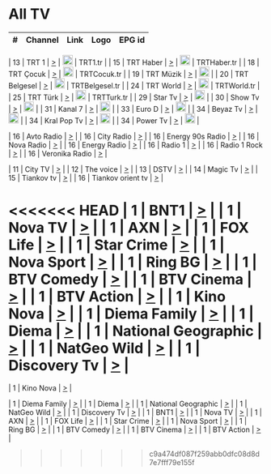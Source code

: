 <h1>All TV</h1>

| #   | Channel        | Link  | Logo | EPG id |
|:---:|:--------------:|:-----:|:----:|:------:|

| 13  | TRT 1            | [>](https://tv-trt1.medya.trt.com.tr/master.m3u8) | <img height="20" src="https://i.imgur.com/j786OLG.png"/> | TRT1.tr |
| 15  | TRT Haber        | [>](https://tv-trthaber.medya.trt.com.tr/master.m3u8) | <img height="20" src="https://i.imgur.com/OVfo8Ab.png"/> | TRTHaber.tr |
| 18  | TRT Çocuk        | [>](https://tv-trtcocuk.medya.trt.com.tr/master.m3u8) | <img height="20" src="https://i.imgur.com/QLFmD6d.png"/> | TRTCocuk.tr |
| 19  | TRT Müzik        | [>](https://tv-trtmuzik.medya.trt.com.tr/master.m3u8) | <img height="20" src="https://i.imgur.com/fIVFCEd.png"/> |
| 20  | TRT Belgesel     | [>](https://tv-trtbelgesel.medya.trt.com.tr/master.m3u8) | <img height="20" src="https://i.imgur.com/MGO87pe.png"/> | TRTBelgesel.tr |
| 24  | TRT World        | [>](https://tv-trtworld.medya.trt.com.tr/master.m3u8) | <img height="20" src="https://i.imgur.com/JEA2xpv.png"/> | TRTWorld.tr |
| 25  | TRT Türk         | [>](https://tv-trtturk.medya.trt.com.tr/master.m3u8) | <img height="20" src="https://i.imgur.com/OSTOQNw.png"/> | TRTTurk.tr |
| 29  | Star Tv   | [>](https://dogus-live.daioncdn.net/startv/startv_360p.m3u8) | <img height="20" src="https://i.imgur.com/IebUZx1.png"/> |
| 30  | Show Tv     | [>](https://ciner-live.daioncdn.net/showtv/showtv.m3u8) | <img height="20" src="https://i.imgur.com/IebUZx1.png"/> |
| 31  | Kanal 7     | [>](https://kanal7-live.daioncdn.net/kanal7/kanal7.m3u8) | <img height="20" src="https://i.imgur.com/IebUZx1.png"/> |
| 33  | Euro D    | [>](https://www.youtube.com/user/KanalD/live) | <img height="20" src="https://i.imgur.com/IebUZx1.png"/> |
| 34  | Beyaz Tv     | [>](https://beyaztv-live.daioncdn.net/beyaztv/beyaztv.m3u8) | <img height="20" src="https://i.imgur.com/IebUZx1.png"/> |
| 34  | Kral Pop Tv     | [>](https://www.youtube.com/watch?v=GuFTuKoXepw) | <img height="20" src="https://i.imgur.com/IebUZx1.png"/> |
| 34  | Power Tv     | [>](https://livetv.powerapp.com.tr/powerTV/powerhd.smil/chunklist.m3u8) | <img height="20" src="https://i.imgur.com/IebUZx1.png"/> |

| 16  | Avto Radio | [>](http://stream.metacast.eu/avtoradio.mp3.m3u) |
| 16  | City Radio | [>](http://stream.metacast.eu/city.aac.m3u) |
| 16  | Energy 90s Radio | [>](http://stream.metacast.eu/energy-90s.m3u) |
| 16  | Nova Radio | [>](http://stream.metacast.eu/nova.aac.m3u) |
| 16  | Energy Radio | [>](http://stream.metacast.eu/nrj.aac.m3u) |
| 16  | Radio 1 | [>](http://stream.metacast.eu/radio1.aac.m3u) |
| 16  | Radio 1 Rock | [>](http://stream.metacast.eu/radio1rock.aac.m3u) |
| 16  | Veronika Radio | [>](http://stream.metacast.eu/veronika.aac.m3u) |

| 11  | City TV | [>](https://tv.city.bg/play/tshls/citytv/index.m3u8) |
| 12  | The voice | [>](https://bss1.neterra.tv/thevoice/thevoice.m3u8) |
| 13  | DSTV | [>](http://46.249.95.140:8081/hls/data.m3u8) |
| 14  | Magic Tv | [>](https://bss1.neterra.tv/magictv/magictv.m3u8) |
| 15  | Tiankov tv | [>](https://streamer103.neterra.tv/tiankov-folk/live.m3u8) |
| 16  | Tiankov orient tv | [>](https://streamer103.neterra.tv/tiankov-orient/live.m3u8) |

<<<<<<< HEAD
| 1 | BNT1 | [>](https://ymkaya.xyz:11362/tv/bnt1/playlist.m3u8?wmsAuthSign=c2VydmVyX3RpbWU9Ny8zMC8yMDI1IDE6MTI6MTkgUE0maGFzaF92YWx1ZT00aEFHM2VrQkhtME03eDFpZHlPVGFnPT0mdmFsaWRtaW51dGVzPTYw) |
| 1 | Nova TV | [>](https://ymkaya.xyz:11362/tv/novatv/playlist.m3u8?wmsAuthSign=c2VydmVyX3RpbWU9Ny8zMC8yMDI1IDE6MTI6MzEgUE0maGFzaF92YWx1ZT01dzFKRTg3dTc5My9YSlhIZEtDSmJBPT0mdmFsaWRtaW51dGVzPTYw) |
| 1 | AXN | [>](https://ymkaya.xyz:11362/tv/axn/playlist.m3u8?wmsAuthSign=c2VydmVyX3RpbWU9Ny8zMC8yMDI1IDE6MTI6NDMgUE0maGFzaF92YWx1ZT1KQjc4NGhhVGtXbHZvekpDVUxIY0VnPT0mdmFsaWRtaW51dGVzPTYw) |
| 1 | FOX Life | [>](https://ymkaya.xyz:11362/tv/foxlife/playlist.m3u8?wmsAuthSign=c2VydmVyX3RpbWU9Ny8zMC8yMDI1IDE6MTI6NTUgUE0maGFzaF92YWx1ZT1zY1ZSUzJBaCtCRzhTcnNuMjZkazFBPT0mdmFsaWRtaW51dGVzPTYw) |
| 1 | Star Crime | [>](https://ymkaya.xyz:11362/tv/foxcrime/playlist.m3u8?wmsAuthSign=c2VydmVyX3RpbWU9Ny8zMC8yMDI1IDE6MTM6MDQgUE0maGFzaF92YWx1ZT1RSU54ekpOazVrMGhrcm9mRzJjdnlnPT0mdmFsaWRtaW51dGVzPTYw) |
| 1 | Nova Sport | [>](https://ymkaya.xyz:11362/tv/novasport/playlist.m3u8?wmsAuthSign=c2VydmVyX3RpbWU9Ny8zMC8yMDI1IDE6MTM6MTUgUE0maGFzaF92YWx1ZT16bW02UTNIckx1NGQ4YlFkWVhpYmJRPT0mdmFsaWRtaW51dGVzPTYw) |
| 1 | Ring BG | [>](https://ymkaya.xyz:11362/tv/ringbg/playlist.m3u8?wmsAuthSign=c2VydmVyX3RpbWU9Ny8zMC8yMDI1IDE6MTM6MjYgUE0maGFzaF92YWx1ZT0xVHRuSXdHendITTlncnpJc3RtM2xnPT0mdmFsaWRtaW51dGVzPTYw) |
| 1 | BTV Comedy | [>](https://ymkaya.xyz:11362/tv/btvcomedy/playlist.m3u8?wmsAuthSign=c2VydmVyX3RpbWU9Ny8zMC8yMDI1IDE6MTM6MzYgUE0maGFzaF92YWx1ZT11WUFwaDVDQ1FKNlM5Y2pQRUVjMWlnPT0mdmFsaWRtaW51dGVzPTYw) |
| 1 | BTV Cinema | [>](https://ymkaya.xyz:11362/tv/btvcinema/playlist.m3u8?wmsAuthSign=c2VydmVyX3RpbWU9Ny8zMC8yMDI1IDE6MTM6NDUgUE0maGFzaF92YWx1ZT1vL1E0aGxFWEJCMVhiZ3ZDMnJDcWtBPT0mdmFsaWRtaW51dGVzPTYw) |
| 1 | BTV Action | [>](https://ymkaya.xyz:11362/tv/btvaction/playlist.m3u8?wmsAuthSign=c2VydmVyX3RpbWU9Ny8zMC8yMDI1IDE6MTM6NTUgUE0maGFzaF92YWx1ZT03RmpEeUx3SmJoRWcyN05WNzc2NVNnPT0mdmFsaWRtaW51dGVzPTYw) |
| 1 | Kino Nova | [>](https://ymkaya.xyz:11362/tv/kinonova/playlist.m3u8?wmsAuthSign=c2VydmVyX3RpbWU9Ny8zMC8yMDI1IDE6MTQ6MDUgUE0maGFzaF92YWx1ZT1VZlZxWlJxWTZRUkFYcU1Qald0djNnPT0mdmFsaWRtaW51dGVzPTYw) |
| 1 | Diema Family | [>](https://ymkaya.xyz:11362/tv/diemafamily/playlist.m3u8?wmsAuthSign=c2VydmVyX3RpbWU9Ny8zMC8yMDI1IDE6MTQ6MTUgUE0maGFzaF92YWx1ZT11SFdKdkFvVFFnNVNKUEs3SzhxZGtnPT0mdmFsaWRtaW51dGVzPTYw) |
| 1 | Diema | [>](https://ymkaya.xyz:11362/tv/diema/playlist.m3u8?wmsAuthSign=c2VydmVyX3RpbWU9Ny8zMC8yMDI1IDE6MTQ6MjUgUE0maGFzaF92YWx1ZT1XQjYzUVNNa3c0cWs5T3poTENaTXdRPT0mdmFsaWRtaW51dGVzPTYw) |
| 1 | National Geographic | [>](https://ymkaya.xyz:11362/tv/natgeo/playlist.m3u8?wmsAuthSign=c2VydmVyX3RpbWU9Ny8zMC8yMDI1IDE6MTQ6MzUgUE0maGFzaF92YWx1ZT1DT0o2Ykl2ak1xMWpSbW50U3p1R1JBPT0mdmFsaWRtaW51dGVzPTYw) |
| 1 | NatGeo Wild | [>](https://ymkaya.xyz:11362/tv/natgeowild/playlist.m3u8?wmsAuthSign=c2VydmVyX3RpbWU9Ny8zMC8yMDI1IDE6MTQ6NDUgUE0maGFzaF92YWx1ZT12ZENxNUNxRnJ5ZktVVG5Dc0V6SmtBPT0mdmFsaWRtaW51dGVzPTYw) |
| 1 | Discovery Tv | [>](https://ymkaya.xyz:11362/tv/discovery/playlist.m3u8?wmsAuthSign=c2VydmVyX3RpbWU9Ny8zMC8yMDI1IDE6MTQ6NTUgUE0maGFzaF92YWx1ZT1WMDhpYnpnM1VVUHBXYUNjTllKdjlnPT0mdmFsaWRtaW51dGVzPTYw) |
=======


| 1 | Kino Nova | [>](https://ymkaya.xyz:11336/tv/kinonova/playlist.m3u8?wmsAuthSign=c2VydmVyX3RpbWU9MS8yLzIwMjUgNDo0MDoyMCBBTSZoYXNoX3ZhbHVlPWlFS1FrWEtMMVRFM3l5YklUWUJQUHc9PSZ2YWxpZG1pbnV0ZXM9NjA=) |

| 1 | Diema Family | [>](https://ymkaya.xyz:11336/tv/diemafamily/playlist.m3u8?wmsAuthSign=c2VydmVyX3RpbWU9MS8yLzIwMjUgNDo0MDozMCBBTSZoYXNoX3ZhbHVlPUVUaTVKTldvZTF5WVVCM0YwL21kaXc9PSZ2YWxpZG1pbnV0ZXM9NjA=) |
| 1 | Diema | [>](https://ymkaya.xyz:11336/tv/diema/playlist.m3u8?wmsAuthSign=c2VydmVyX3RpbWU9MS8yLzIwMjUgNDo0MDo0MCBBTSZoYXNoX3ZhbHVlPVlYMWVJT2NuUjNpUTBsaytEUFFOS2c9PSZ2YWxpZG1pbnV0ZXM9NjA=) |
| 1 | National Geographic | [>](https://ymkaya.xyz:11336/tv/natgeo/playlist.m3u8?wmsAuthSign=c2VydmVyX3RpbWU9MS8yLzIwMjUgNDo0MTo0MSBBTSZoYXNoX3ZhbHVlPTJQTlVmcG5nYWx0M013eUhGRGxnd0E9PSZ2YWxpZG1pbnV0ZXM9NjA=) |
| 1 | NatGeo Wild | [>](https://ymkaya.xyz:11336/tv/natgeowild/playlist.m3u8?wmsAuthSign=c2VydmVyX3RpbWU9MS8yLzIwMjUgNDo0MTo1MSBBTSZoYXNoX3ZhbHVlPVl1OXZaTTliN0hGWEN3eDBYd1duNkE9PSZ2YWxpZG1pbnV0ZXM9NjA=) |
| 1 | Discovery Tv | [>](https://ymkaya.xyz:11336/tv/discovery/playlist.m3u8?wmsAuthSign=c2VydmVyX3RpbWU9MS8yLzIwMjUgNDo0MjowMSBBTSZoYXNoX3ZhbHVlPWtBQmdLNlY2RmQwWElzMVYzSDJyVkE9PSZ2YWxpZG1pbnV0ZXM9NjA=) |
| 1 | BNT1 | [>](https://ymkaya.xyz:11336/tv/bnt1/playlist.m3u8?wmsAuthSign=c2VydmVyX3RpbWU9MS8yLzIwMjUgNDozODozOCBBTSZoYXNoX3ZhbHVlPVVrMVlRQXpJWlhYeUh6ZFVpSC9NMUE9PSZ2YWxpZG1pbnV0ZXM9NjA=) |
| 1 | Nova TV | [>](https://ymkaya.xyz:11336/tv/novatv/playlist.m3u8?wmsAuthSign=c2VydmVyX3RpbWU9MS8yLzIwMjUgNDozODo0OCBBTSZoYXNoX3ZhbHVlPUVxQjh1a0ZzYkVGZU8zZDFGTzdreVE9PSZ2YWxpZG1pbnV0ZXM9NjA=) |
| 1 | AXN | [>](https://ymkaya.xyz:11336/tv/axn/playlist.m3u8?wmsAuthSign=c2VydmVyX3RpbWU9MS8yLzIwMjUgNDozODo1OCBBTSZoYXNoX3ZhbHVlPUpkWStGY1hkNXhaOVpPZ0thQ0FZL3c9PSZ2YWxpZG1pbnV0ZXM9NjA=) |
| 1 | FOX Life | [>](https://ymkaya.xyz:11336/tv/foxlife/playlist.m3u8?wmsAuthSign=c2VydmVyX3RpbWU9MS8yLzIwMjUgNDozOToxMCBBTSZoYXNoX3ZhbHVlPWt1ZDc1T3AzYlZDTjJnSy9TU0xJZlE9PSZ2YWxpZG1pbnV0ZXM9NjA=) |
| 1 | Star Crime | [>](https://ymkaya.xyz:11336/tv/foxcrime/playlist.m3u8?wmsAuthSign=c2VydmVyX3RpbWU9MS8yLzIwMjUgNDozOToyMCBBTSZoYXNoX3ZhbHVlPXIwVU45Nm9FR1l2enNkTG9TanBxbmc9PSZ2YWxpZG1pbnV0ZXM9NjA=) |
| 1 | Nova Sport | [>](https://ymkaya.xyz:11336/tv/novasport/playlist.m3u8?wmsAuthSign=c2VydmVyX3RpbWU9MS8yLzIwMjUgNDozOTozMCBBTSZoYXNoX3ZhbHVlPXlSZ0UxazVaM0xhSmc0NmR4T0c1T2c9PSZ2YWxpZG1pbnV0ZXM9NjA=) |
| 1 | Ring BG | [>](https://ymkaya.xyz:11336/tv/ringbg/playlist.m3u8?wmsAuthSign=c2VydmVyX3RpbWU9MS8yLzIwMjUgNDozOTo0MCBBTSZoYXNoX3ZhbHVlPTR4aUlFNHVUYWN4enY1WkVuOFZma2c9PSZ2YWxpZG1pbnV0ZXM9NjA=) |
| 1 | BTV Comedy | [>](https://ymkaya.xyz:11336/tv/btvcomedy/playlist.m3u8?wmsAuthSign=c2VydmVyX3RpbWU9MS8yLzIwMjUgNDozOTo1MCBBTSZoYXNoX3ZhbHVlPUtrMTJ2RHNTTUU1RFp1ZkVOdXFSK3c9PSZ2YWxpZG1pbnV0ZXM9NjA=) |
| 1 | BTV Cinema | [>](https://ymkaya.xyz:11336/tv/btvcinema/playlist.m3u8?wmsAuthSign=c2VydmVyX3RpbWU9MS8yLzIwMjUgNDozOTo1OSBBTSZoYXNoX3ZhbHVlPTZWcU9FZW56cG1NM1lrYy8xNE5NeHc9PSZ2YWxpZG1pbnV0ZXM9NjA=) |
| 1 | BTV Action | [>](https://ymkaya.xyz:11336/tv/btvaction/playlist.m3u8?wmsAuthSign=c2VydmVyX3RpbWU9MS8yLzIwMjUgNDo0MDoxMCBBTSZoYXNoX3ZhbHVlPUlDd0ErRkZVWThyMVZwR3c2REdGZ3c9PSZ2YWxpZG1pbnV0ZXM9NjA=) |
>>>>>>> c9a474df087f259abb0dfc08d8d7e7fff79e155f
